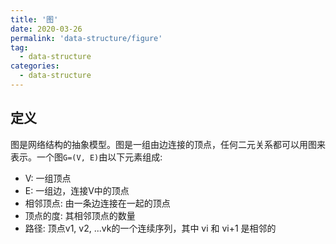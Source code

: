 ```yaml
---
title: '图'
date: 2020-03-26
permalink: 'data-structure/figure'
tag:
  - data-structure
categories:
  - data-structure
---
```


## 定义

图是网络结构的抽象模型。图是一组由边连接的顶点，任何二元关系都可以用图来表示。一个图`G=(V, E)`由以下元素组成:

- V: 一组顶点
- E: 一组边，连接V中的顶点
- 相邻顶点: 由一条边连接在一起的顶点
- 顶点的度: 其相邻顶点的数量
- 路径: 顶点v1, v2, ...vk的一个连续序列，其中 vi 和 vi+1 是相邻的